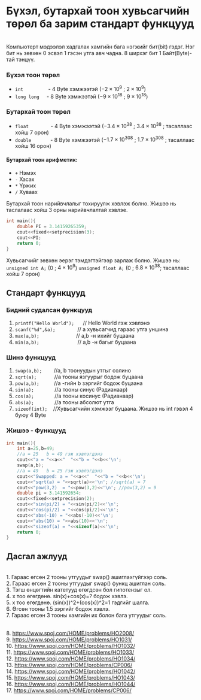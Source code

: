 # Бүхэл, бутархай тоон хувьсагчийн төрөл ба зарим стандарт функцууд

<br>
Компьютерт мэдээлэл хадгалах хамгийн бага нэгжийг бит(bit) гэдэг. Нэг бит нь зөвхөн 0 эсвэл 1 гэсэн утга авч чадна. 8 ширхэг бит 1 Байт(Byte)-тай тэнцүү.


### Бүхэл тоон төрөл ###

- `int`  &nbsp;&nbsp;&nbsp;&nbsp;&nbsp;&nbsp;&nbsp;&nbsp;&nbsp;&nbsp;&nbsp;&nbsp;&nbsp;&nbsp;&nbsp; - 4 Byte  хэмжээтэй ($-2\times10^{9}$ ; $2\times10^{9}$)
- `long long`  &nbsp;&nbsp;&nbsp; - 8 Byte хэмжээтэй ($-9\times10^{18}$ ; $9\times10^{18}$)


### Бутархай тоон төрөл ###

- `float`  &nbsp;&nbsp;&nbsp;&nbsp;&nbsp;&nbsp;&nbsp;&nbsp;&nbsp;&nbsp;&nbsp;&nbsp;&nbsp; - 4 Byte  хэмжээтэй ($-3.4\times10^{38}$ ; $3.4\times10^{38}$ ; тасаллаас хойш 7 орон)
- `double`  &nbsp;&nbsp;&nbsp;&nbsp;&nbsp;&nbsp;&nbsp;&nbsp;&nbsp;&nbsp;&nbsp; - 8 Byte хэмжээтэй ($-1.7\times10^{308}$ ; $1.7\times10^{308}$ ; тасаллаас хойш 16 орон)

#### Бутархай тоон арифметик: ####   
- `+`  Нэмэх 
- `-`  Хасах
- `*`  Үржих
- `/` Хуваах

Бутархай тоон нарийвчлалыг тохируулж хэвлэж болно. Жишээ нь таслалаас хойш 3 орны нарийвчлалтай хэвлэе.
```c
int main(){
    double PI = 3.14159265359;
    cout<<fixed<<setprecision(3);
    cout<<PI;
    return 0;
}
```

Хувьсагчийг зөвхөн эерэг тэмдэгтэйгээр зарлаж болно. Жишээ нь: 
`unsigned int A;` ($0$ ; $4\times10^{9}$)
`unsigned float A;` ($0$ ; $6.8\times10^{38}$; тасаллаас хойш 7 орон)


## Стандарт функцууд ##

### Бидний судалсан функцууд ###
1. `printf("Hello World");` &nbsp;&nbsp;&nbsp;&nbsp;&nbsp;// Hello World гэж хэвлэнэ
2. `scanf("%d",&a);`&nbsp;&nbsp;&nbsp;&nbsp;&nbsp;&nbsp;&nbsp;&nbsp;&nbsp;&nbsp;&nbsp;&nbsp;&nbsp;&nbsp; // a хувьсагчид гараас утга уншина
3. `max(a,b);`  &nbsp;&nbsp;&nbsp;&nbsp;&nbsp;&nbsp;&nbsp;&nbsp;&nbsp;&nbsp;&nbsp;&nbsp;&nbsp;&nbsp;&nbsp;&nbsp;&nbsp;&nbsp;&nbsp;&nbsp;&nbsp;&nbsp;&nbsp; // a,b -н ихийг буцаана
4. `min(a,b);`     &nbsp;&nbsp;&nbsp;&nbsp;&nbsp;&nbsp;&nbsp;&nbsp;&nbsp;&nbsp;&nbsp;&nbsp;&nbsp;&nbsp;&nbsp;&nbsp;&nbsp;&nbsp;&nbsp;&nbsp;&nbsp;&nbsp;&nbsp;&nbsp; // a,b -н багыг буцаана


### Шинэ функцууд ###
1. `swap(a,b);` &nbsp;&nbsp;&nbsp;&nbsp;&nbsp;&nbsp; //a, b тоонуудын утгыг солино
2. `sqrt(a);`  &nbsp;&nbsp;&nbsp;&nbsp;&nbsp;&nbsp;&nbsp;&nbsp;&nbsp;&nbsp;  //a тооны язгуурыг бодож буцаана
3. `pow(a,b);` &nbsp;&nbsp;&nbsp;&nbsp;&nbsp;&nbsp;&nbsp;&nbsp;  //a -гийн b зэргийг бодож буцаана 
4. `sin(a);` &nbsp;&nbsp;&nbsp;&nbsp;&nbsp;&nbsp;&nbsp;&nbsp;&nbsp;&nbsp;&nbsp;&nbsp; //a тооны синус (Радианаар)
5. `cos(a);` &nbsp;&nbsp;&nbsp;&nbsp;&nbsp;&nbsp;&nbsp;&nbsp;&nbsp;&nbsp;&nbsp;&nbsp;&nbsp;//a тооны косинус (Радианаар)
6. `abs(a);` &nbsp;&nbsp;&nbsp;&nbsp;&nbsp;&nbsp;&nbsp;&nbsp;&nbsp;&nbsp;&nbsp;&nbsp;&nbsp;//a тооны абсолют утга
7. `sizeof(int);` &nbsp;&nbsp;&nbsp;//Хувьсагчийн хэмжээг буцаана. Жишээ нь int гэвэл 4 буюу 4 Byte


### Жишээ - Функцууд

```c
int main(){
    int a=25,b=49;
    //a = 25   b = 49 гэж хэвлэгдэнэ
    cout<<"a = "<<a<<"  "<<"b = "<<b<<'\n';
    swap(a,b);
    //a = 49   b = 25 гэж хэвлэгдэнэ
    cout<<"Swapped: a = "<<a<<"  "<<"b = "<<b<<'\n';
    cout<<"sqrt(a) = "<<sqrt(a)<<'\n'; //sqrt(a) = 7 
    cout<<"pow(3,2)  = "<<pow(3,2)<<'\n'; //pow(3,2) = 9
    double pi = 3.141592654;
    cout<<fixed<<setprecision(2); 
    cout<<"sin(pi/2) = "<<sin(pi/2)<<'\n';
    cout<<"cos(pi/2) = "<<cos(pi/2)<<'\n';
    cout<<"abs(-10) = "<<abs(-10)<<'\n';
    cout<<"abs(10) = "<<abs(10)<<'\n';
    cout<<"sizeof(a) = "<<sizeof(a)<<'\n';
	return 0;
}
```



## Дасгал ажлууд ##

<br>1. Гараас өгсөн 2 тооны утгуудыг swap() ашиглахгүйгээр соль.
<br>2. Гараас өгсөн 2 тооны утгуудыг swap() функц ашиглан соль.
<br>3. Тэгш өнцөгтийн катетууд өгөгдсөн бол гипотензыг ол.
<br>4. x тоо өгөгдөнө. sin(x)+cos(x)=? бодож хэвлэ.
<br>5. x тоо өгөгдөнө. (sin(x))^2+(cos(x))^2=1 гэдгийг шалга.
<br>6. Өгсөн тооны 1.5 зэргийг бодож хэвлэ.
<br>7. Гараас өгсөн 3 тооны хамгийн их болон бага утгуудыг соль.

<br>8. https://www.spoj.com/HOME/problems/HO2008/
<br>9. https://www.spoj.com/HOME/problems/HO1031/
<br>10. https://www.spoj.com/HOME/problems/HO1032/
<br>11. https://www.spoj.com/HOME/problems/HO1033/
<br>12. https://www.spoj.com/HOME/problems/HO1034/
<br>13. https://www.spoj.com/HOME/problems/CP006/
<br>14. https://www.spoj.com/HOME/problems/HO1042/
<br>15. https://www.spoj.com/HOME/problems/HO1043/
<br>16. https://www.spoj.com/HOME/problems/HO1044/
<br>17. https://www.spoj.com/HOME/problems/CP006/

